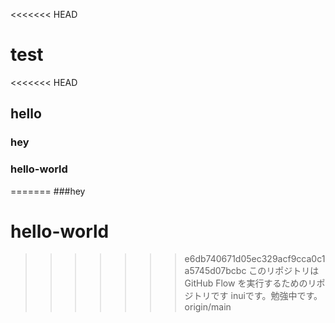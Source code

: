 <<<<<<< HEAD

# test

<<<<<<< HEAD
## hello

### hey


### hello-world
=======
###hey
# hello-world
>>>>>>> e6db740671d05ec329acf9cca0c1a5745d07bcbc
このリポジトリは GitHub Flow を実行するためのリポジトリです
inuiです。勉強中です。
>>>>>>> origin/main
